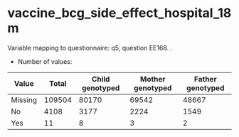 # vaccine_bcg_side_effect_hospital_18m
Variable mapping to questionnaire: q5, question EE168.
.
- Number of values:

| Value | Total | Child genotyped | Mother genotyped | Father genotyped |
| ----- | ----- | --------------- | ---------------- | ---------------- |
| Missing | 109504 | 80170 | 69542 | 48667 |
| No | 4108 | 3177 | 2224 |1549 |
| Yes | 11 | 8 | 3 |2 |



